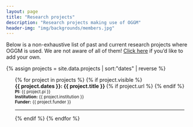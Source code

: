 ```yaml
---
layout: page
title: "Research projects"
description: "Research projects making use of OGGM"
header-img: "img/backgrounds/members.jpg"
---
```


Below is a non-exhaustive list of past and current research projects where OGGM is used. We are not aware of all of them! [Click here](https://github.com/OGGM/oggm.github.io/issues/248) if you’d like to add your own.

{% assign projects = site.data.projects | sort:"dates" | reverse %}

<ul style="list-style-type: none;">
{% for project in projects %}
{% if project.visible %}
  <li style="display: inline-block;">
	<strong>{{ project.dates }}: {{ project.title }} </strong>
	{% if project.url %}
	<small>
	<a href="{{ project.url }}" title="Project website" target="_blank">
      <i class="fa fa-external-link"></i>
    </a>
    </small>
	{% endif %}
	<br>
	<small><strong>PI:</strong> {{ project.pi }}</small> <br>
	<small><strong>Institution:</strong> {{ project.institution }}</small> <br>
	<small><strong>Funder:</strong> {{ project.funder }}</small>
  <hr>
	</li>
{% endif %}
{% endfor %}
</ul>
